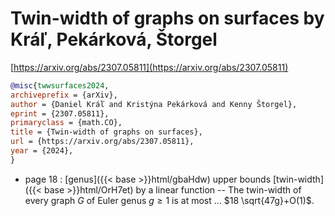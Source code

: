 # Twin-width of graphs on surfaces by Kráľ, Pekárková, Štorgel

[https://arxiv.org/abs/2307.05811](https://arxiv.org/abs/2307.05811)

```bibtex
@misc{twwsurfaces2024,
archiveprefix = {arXiv},
author = {Daniel Kráľ and Kristýna Pekárková and Kenny Štorgel},
eprint = {2307.05811},
primaryclass = {math.CO},
title = {Twin-width of graphs on surfaces},
url = {https://arxiv.org/abs/2307.05811},
year = {2024},
}
```
* page 18 : [genus]({{< base >}}html/gbaHdw) upper bounds [twin-width]({{< base >}}html/OrH7et) by a linear function -- The twin-width of every graph $G$ of Euler genus $g \ge 1$ is at most ... $18 \sqrt{47g}+O(1)$.